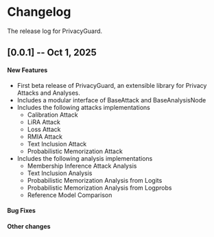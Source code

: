 # Changelog

The release log for PrivacyGuard.



## [0.0.1] -- Oct 1, 2025

#### New Features
* First beta release of PrivacyGuard, an extensible library for Privacy Attacks and Analyses.
* Includes a modular interface of BaseAttack and BaseAnalysisNode
* Includes the following attacks implementations
    * Calibration Attack
    * LiRA Attack
    * Loss Attack
    * RMIA Attack
    * Text Inclusion Attack
    * Probabilistic Memorization Attack
* Includes the following analysis implementations
    * Membership Inference Attack Analysis
    * Text Inclusion Analysis
    * Probabilistic Memorization Analysis from Logits
    * Probabilistic Memorization Analysis from Logprobs
    * Reference Model Comparison




#### Bug Fixes

#### Other changes
